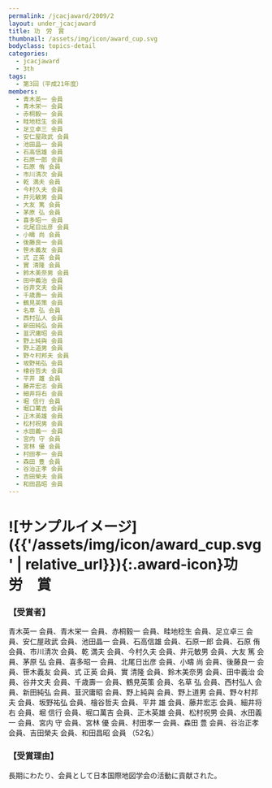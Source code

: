 ```yaml
---
permalink: /jcacjaward/2009/2
layout: under_jcacjaward
title: 功　労　賞
thumbnail: /assets/img/icon/award_cup.svg
bodyclass: topics-detail
categories:
  - jcacjaward
  - 3th
tags:
  - 第3回（平成21年度）
members:
  - 青木英一 会員
  - 青木栄一 会員
  - 赤桐毅一 会員
  - 畦地稔生 会員
  - 足立卓三 会員
  - 安仁屋政武 会員
  - 池田晶一 会員
  - 石高信雄 会員
  - 石原一郎 会員
  - 石原 侑 会員
  - 市川清次 会員
  - 乾 満夫 会員
  - 今村久夫 会員
  - 井元敏男 会員
  - 大友 篤 会員
  - 茅原 弘 会員
  - 喜多昭一 会員
  - 北尾日出彦 会員
  - 小疇 尚 会員
  - 後藤良一 会員
  - 笹木義友 会員
  - 式 正英 会員
  - 實 清隆 会員
  - 鈴木美奈男 会員
  - 田中義治 会員
  - 谷井文夫 会員
  - 千歳壽一 会員
  - 鶴見英策 会員
  - 名草 弘 会員
  - 西村弘人 会員
  - 新田純弘 会員
  - 韮沢庸昭 会員
  - 野上純與 会員
  - 野上道男 会員
  - 野々村邦夫 会員
  - 坂野祐弘 会員
  - 檜谷哲夫 会員
  - 平井 雄 会員
  - 藤井宏志 会員
  - 細井将右 会員
  - 堀 信行 会員
  - 堀口萬吉 会員
  - 正木英雄 会員
  - 松村祝男 会員
  - 水田義一 会員
  - 宮内 守 会員
  - 宮林 優 会員
  - 村田孝一 会員
  - 森田 豊 会員
  - 谷治正孝 会員
  - 吉田榮夫 会員
  - 和田昌昭 会員
---
```


# ![サンプルイメージ]({{'/assets/img/icon/award_cup.svg' | relative_url}}){:.award-icon}功　労　賞

### 【受賞者】

青木英一 会員、青木栄一 会員、赤桐毅一 会員、畦地稔生 会員、足立卓三 会員、安仁屋政武 会員、池田晶一 会員、石高信雄 会員、石原一郎 会員、石原 侑 会員、市川清次 会員、乾 満夫 会員、今村久夫 会員、井元敏男 会員、大友 篤 会員、茅原 弘 会員、喜多昭一 会員、北尾日出彦 会員、小疇 尚 会員、後藤良一 会員、笹木義友 会員、式 正英 会員、實 清隆 会員、鈴木美奈男 会員、田中義治 会員、谷井文夫 会員、千歳壽一 会員、鶴見英策 会員、名草 弘 会員、西村弘人 会員、新田純弘 会員、韮沢庸昭 会員、野上純與 会員、野上道男 会員、野々村邦夫 会員、坂野祐弘 会員、檜谷哲夫 会員、平井 雄 会員、藤井宏志 会員、細井将右 会員、堀 信行 会員、堀口萬吉 会員、正木英雄 会員、松村祝男 会員、水田義一 会員、宮内 守 会員、宮林 優 会員、村田孝一 会員、森田 豊 会員、谷治正孝 会員、吉田榮夫 会員、和田昌昭 会員 （52名）

### 【受賞理由】

長期にわたり、会員として日本国際地図学会の活動に貢献された。
